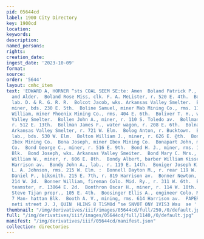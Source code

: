 ```yaml
---
pid: 05644cd
label: 1900 City Directory
key: 1900cd
location: 
keywords: 
description: 
named_persons: 
rights: 
creation_date: 
ingest_date: '2023-10-09'
format: 
source: 
order: '5644'
layout: cmhc_item
text: 'EDWARD A, HORNER “sts COAL SEEM SE:te: Amen  Boland Patrick P., miner, r. 15th
  and Alder.  Boland Rose Miss, clk. F. A. MeLister, r. 520 E. 4th.  Boland Patrick,
  lab. D. & R. G. R. R.  Bolcot Jacob, wks. Arkansas Valley Smelter.  Bolden Philip,
  miner, bds. 230 E. 5th.  Boline Samuel, miner Mab Mining Co., rms. 114 W. 4th.  Bolitho
  William, miner Phoenix Mining Co., rms. 404 E. 6th.  Boliver T. H., wks. Arkansas
  Valley Smelter.  Bollen John A., miner, r. 110 S. Toledo av.  Bollman Anna Mrs.,
  r. 512 E. 13th.  Bollman James F., water wagon, r. 208 E. 6th.  Bolna George, wks.
  Arkansas Valley Smelter, r. 721 W. Elm.  Bolog Anton, r. Bucktown.  Boltes Joseph,
  lab., bds. 530 W. Elm.  Bolton William J., miner, r. 626 E. @th.  Bona John, miner
  Ibex Mining Co.  Bona Joseph, miner Ibex Mining Co.  Bonapart John, miner Ibex Mining
  Co.  Bond George C., miner, r. 516 E. 9th.  Bond H. J., miner, rms. 14 Keystone
  Blk.  Bond Joseph, wks. Arkansas Valley Smeiter.  Bond Mary C. Mrs., r. 606 E. 8th.  Bond
  William W., miner, r. 606 E. 8th.  Bondy Albert, barber William Kissel, rms. 614
  Harrison av.  Bondy John A., lab., r. 119 E. 14th.  Boniger Joseph K., musician
  L. A. Johnson, rms. 215 W. Elm. :  Bonnell Dayton M., r. rear 119 W. 3d.  Bonner
  Daniel P., biksmith. 215 E. 7th, r. 819 Harrison av.  Bonner Newton, teamster, rms.
  214 W. 2d.  Bonner William, fireman Colo. Mid. Ry., r. 311 W. 6th.  Bonney George,
  teamster, r. 13864 E. 2d.  Bonthron Oscar H., miner, r. 114 W. 10th.  BON-TON RESTAURANT,
  Steve Tijan propr., 105 E. 4th.  Boosinger Ellis A., engineer Colo. Mid. Ry., rms.
  7 Man- hattan Blk.  Booth A. V., mining, rms. 614 Harrison av.  PAPER HANGING, east
  neti street J. J, QUIN  HLINS 8 T1SM0d “se SNVOT ONY 1VIS3 Wau  ae '
thumbnail: "/img/derivatives/iiif/images/05644cd/full/250,/0/default.jpg"
full: "/img/derivatives/iiif/images/05644cd/full/1140,/0/default.jpg"
manifest: "/img/derivatives/iiif/05644cd/manifest.json"
collection: directories
---
```

